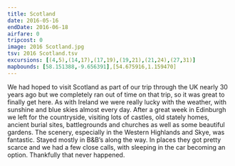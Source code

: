 ```yaml
---
title: Scotland
date: 2016-05-16
endDate: 2016-06-18
airfare: 0
tripcost: 0
image: 2016 Scotland.jpg
tsv: 2016 Scotland.tsv
excursions: [(4,5),(14,17),(17,19),(19,21),(21,24),(27,31)]
mapbounds: [58.151388,-9.656391],[54.675916,1.159470]
---
```

We had hoped to visit Scotland as part of our trip through the UK nearly 30 years ago but we completely ran out of time on that trip, so it was great to finally get here. As with Ireland we were really lucky with the weather, with sunshine and blue skies almost every day. After a great week in Edinburgh we left for the countryside, visiting lots of castles, old stately homes, ancient burial sites, battlegrounds and churches as well as some beautiful gardens. The scenery, especially in the Western Highlands and Skye, was fantastic. Stayed mostly in B&B’s along the way. In places they got pretty scarce and we had a few close calls, with sleeping in the car becoming an option. Thankfully that never happened.
